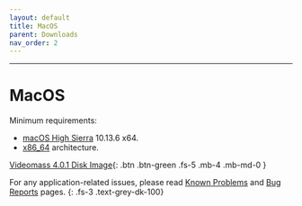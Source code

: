 ```yaml
---
layout: default
title: MacOS
parent: Downloads
nav_order: 2
---
```


---

# MacOS

Minimum requirements:
- [macOS High Sierra](https://en.wikipedia.org/wiki/MacOS_High_Sierra) 10.13.6 x64.   
- [x86_64](https://en.wikipedia.org/wiki/X86-64) architecture. 

[Videomass 4.0.1 Disk Image](https://github.com/jeanslack/Videomass/releases/latest/download/Videomass-v4.0.1-x86_64.dmg){: .btn .btn-green .fs-5 .mb-4 .mb-md-0 }   

For any application-related issues, please read 
[Known Problems](../../known_problems) and [Bug Reports](../Bugs) pages.
{: .fs-3 .text-grey-dk-100} 
